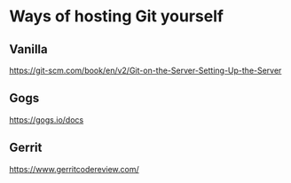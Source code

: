 # Ways of hosting Git yourself

## Vanilla

https://git-scm.com/book/en/v2/Git-on-the-Server-Setting-Up-the-Server

## Gogs

https://gogs.io/docs

## Gerrit

https://www.gerritcodereview.com/
